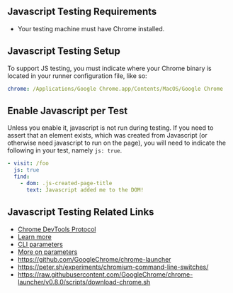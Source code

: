 ## Javascript Testing Requirements

* Your testing machine must have Chrome installed.

## Javascript Testing Setup

To support JS testing, you must indicate where your Chrome binary is located in your runner configuration file, like so:

```yaml
chrome: /Applications/Google Chrome.app/Contents/MacOS/Google Chrome
```

## Enable Javascript per Test

Unless you enable it, javascript is not run during testing.  If you need to assert that an element exists, which was created from Javascript (or otherwise need javascript to run on the page), you will need to indicate the following in your test, namely `js: true`.

```yaml
- visit: /foo
  js: true
  find:
    - dom: .js-created-page-title
      text: Javascript added me to the DOM!
```

## Javascript Testing Related Links

* [Chrome DevTools Protocol](https://chromedevtools.github.io/devtools-protocol/1-2/)
* [Learn more](https://developers.google.com/web/updates/2017/04/headless-chrome)
* [CLI parameters](https://source.chromium.org/chromium/chromium/src/+/master:headless/app/headless_shell_switches.cc)
* [More on parameters](https://developers.google.com/web/updates/2017/04/headless-chrome#command_line_features)  
* https://github.com/GoogleChrome/chrome-launcher
* <https://peter.sh/experiments/chromium-command-line-switches/>
* https://raw.githubusercontent.com/GoogleChrome/chrome-launcher/v0.8.0/scripts/download-chrome.sh

